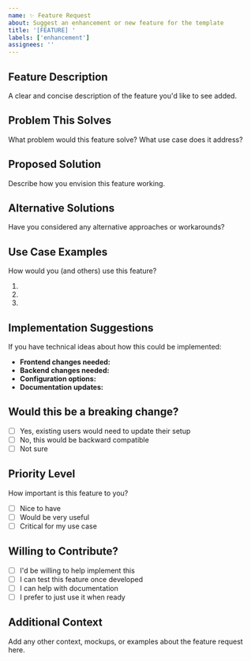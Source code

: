 ```yaml
---
name: ✨ Feature Request
about: Suggest an enhancement or new feature for the template
title: '[FEATURE] '
labels: ['enhancement']
assignees: ''
---
```


## Feature Description
A clear and concise description of the feature you'd like to see added.

## Problem This Solves
What problem would this feature solve? What use case does it address?

## Proposed Solution
Describe how you envision this feature working.

## Alternative Solutions
Have you considered any alternative approaches or workarounds?

## Use Case Examples
How would you (and others) use this feature?

1. 
2. 
3. 

## Implementation Suggestions
If you have technical ideas about how this could be implemented:

- **Frontend changes needed:** 
- **Backend changes needed:** 
- **Configuration options:** 
- **Documentation updates:** 

## Would this be a breaking change?
- [ ] Yes, existing users would need to update their setup
- [ ] No, this would be backward compatible
- [ ] Not sure

## Priority Level
How important is this feature to you?
- [ ] Nice to have
- [ ] Would be very useful
- [ ] Critical for my use case

## Willing to Contribute?
- [ ] I'd be willing to help implement this
- [ ] I can test this feature once developed  
- [ ] I can help with documentation
- [ ] I prefer to just use it when ready

## Additional Context
Add any other context, mockups, or examples about the feature request here.
